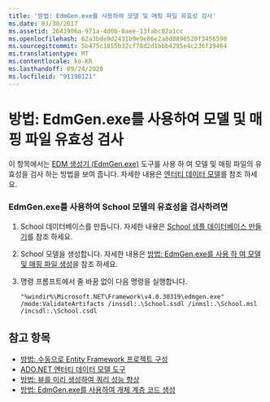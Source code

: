 ```yaml
---
title: '방법: EdmGen.exe를 사용하여 모델 및 매핑 파일 유효성 검사'
ms.date: 03/30/2017
ms.assetid: 2641906a-971a-4d0b-8aee-13fabc02a1cc
ms.openlocfilehash: 62a3bde9d2431b9e9e86e2a8d8896520f3456590
ms.sourcegitcommit: 5b475c1855b32cf78d2d1bbb4295e4c236f39464
ms.translationtype: MT
ms.contentlocale: ko-KR
ms.lasthandoff: 09/24/2020
ms.locfileid: "91198121"
---
```

# <a name="how-to-use-edmgenexe-to-validate-model-and-mapping-files"></a>방법: EdmGen.exe를 사용하여 모델 및 매핑 파일 유효성 검사

이 항목에서는 [EDM 생성기 (EdmGen.exe)](edm-generator-edmgen-exe.md) 도구를 사용 하 여 모델 및 매핑 파일의 유효성을 검사 하는 방법을 보여 줍니다. 자세한 내용은 [엔터티 데이터 모델](../entity-data-model.md)를 참조 하세요.  
  
### <a name="to-validate-the-school-model-using-edmgenexe"></a>EdmGen.exe를 사용하여 School 모델의 유효성을 검사하려면  
  
1. School 데이터베이스를 만듭니다. 자세한 내용은 [School 샘플 데이터베이스 만들기](/previous-versions/dotnet/netframework-4.0/bb399731(v=vs.100))를 참조 하세요.  
  
2. School 모델을 생성합니다. 자세한 내용은 [방법: EdmGen.exe를 사용 하 여 모델 및 매핑 파일 생성](how-to-use-edmgen-exe-to-generate-the-model-and-mapping-files.md)을 참조 하세요.  
  
3. 명령 프롬프트에서 줄 바꿈 없이 다음 명령을 실행합니다.  
  
    ```console
    "%windir%\Microsoft.NET\Framework\v4.0.30319\edmgen.exe" /mode:ValidateArtifacts /inssdl:.\School.ssdl /inmsl:.\School.msl /incsdl:.\School.csdl  
    ```  
  
## <a name="see-also"></a>참고 항목

- [방법: 수동으로 Entity Framework 프로젝트 구성](/previous-versions/dotnet/netframework-4.0/bb738546(v=vs.100))
- [ADO.NET 엔터티 데이터 모델 도구](/previous-versions/dotnet/netframework-4.0/bb399249(v=vs.100))
- [방법: 뷰를 미리 생성하여 쿼리 성능 향상](/previous-versions/dotnet/netframework-4.0/bb896240(v=vs.100))
- [방법: EdmGen.exe를 사용하여 개체 계층 코드 생성](how-to-use-edmgen-exe-to-generate-object-layer-code.md)
